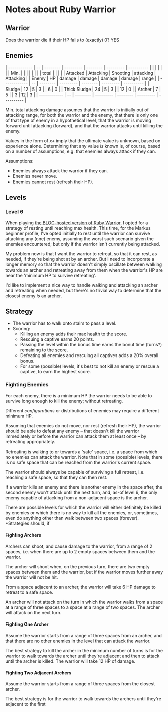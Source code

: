 # Notes about Ruby Warrior

## Warrior

Does the warrior die if their HP falls to (exactly) 0? YES

## Enemies

| ------------ | -- | -------- | --------- | -------- | --------- | ---------- |
|              |    |          |           |          | Min.      |            |
|              |    |          |           |          | total     |            |
|              |    | Attacked | Attacking | Shooting | attacking | Attacking  |
| Enemy        | HP | damage   | damage    | damage   | damage    | range      |
| ------------ | -- | -------- | --------- | -------- | --------- | ---------- |
| Sludge       | 12 |        5 |         3 |          |        6  |         0  |
| Thick Sludge | 24 |        5 |         3 |          |       12  |         0  |
| Archer       |  7 |        5 |           |        3 |       12  |         3  |
| ------------ | -- | -------- | --------- | -------- | --------- | ---------- |

Min. total attacking damage assumes that the warrior is initially out of attacking range, for both the warrior and the enemy, that there is only one of that type of enemy in a hypothetical level, that the warrior is moving forward until attacking (forward), and that the warrior attacks until killing the enemy.

Values in the form of *x+* imply that the ultimate value is unknown, based on experience alone. Determining that any value *is* known is, of course, based on a number of assumptions, e.g. that enemies always attack if they can.

Assumptions:

 - Enemies always attack the warrior if they can.
 - Enemies never move.
 - Enemies cannot rest (refresh their HP).

## Levels

### Level 6

When playing [the BLOC-hosted version of Ruby Warrior](https://www.bloc.io/ruby-warrior#/), I opted for a strategy of resting until reaching max health. This time, for the Markus beginner profile, I've opted initially to rest until the warrior can survive attacking any (one) enemy, assuming the worst such scenario given the enemies encountered; but only if the warrior isn't currently being attacked.

My problem now is that I want the warrior to retreat, so that it can rest, as needed, if they're being shot at by an archer. But I need to incorporate a longer memory so that the warrior doesn't simply oscillate between walking towards an archer and retreating away from them when the warrior's HP are near the 'minimum HP to survive retreating'.

I'd like to implement a nice way to handle walking and attacking an archer and retreating when needed, but there's no trivial way to determine that the closest enemy *is* an archer.

## Strategy

 - The warrior has to walk onto stairs to pass a level.
 - Scoring:
   - Killing an enemy adds their max health to the score.
   - Rescuing a captive earns 20 points.
   - Passing the level within the bonus time earns the bonut time (turns?) remaining to the score.
   - Defeating all enemies and rescuing all captives adds a 20% overall bonus.
   - For some (possible) levels, it's best to not kill an enemy or rescue a captive, to earn the highest score.

### Fighting Enemies

For each enemy, there is a minimum HP the warrior needs to be able to survive long enough to kill the enemy; without retreating.

Different *configurations* or distributions of enemies may require a different minimum HP.

Assuming that enemies do not move, nor rest (refresh their HP), the warrior should be able to defeat any enemy – that doesn't kill the warrior immediately or before the warrior can attack them at least once – by retreating appropriately.

Retreating is walking to or towards a 'safe' space, i.e. a space from which no enemies can attack the warrior. Note that in some (possible) levels, there is no safe space that can be reached from the warrior's current space.

The warrior should always be capable of surviving a full retreat, i.e. reaching a safe space, so that they can then rest.

If a warrior kills an enemy and there is another enemy in the space after, the second enemy won't attack until the next turn, and, as-of level 6, the only enemy capable of attacking from a non-adjacent space is the archer.

There are possible levels for which the warrior will either definitely be killed by enemies or which there is no way to kill all the enemies, or, sometimes, even do anything other than walk between two spaces (forever). *Strategies should, if

#### Fighting Archers

Archers can shoot, and cause damage to the warrior, from a range of 2 spaces, i.e. when there are up to 2 empty spaces between them and the warrior.

The archer will shoot when, on the previous turn, there are two empty spaces between them and the warrior, but if the warrior moves further away the warrior will not be hit.

From a space adjacent to an archer, the warrior will take 6 HP damage to retreat to a safe space.

An archer will not attack on the turn in which the warrior walks from a space at a range of three spaces to a space at a range of two spaces. The archer will attack on the next turn.

#### Fighting One Archer

Assume the warrior starts from a range of three spaces from an archer, and that there are no other enemies in the level that can attack the warrior.

The best strategy to kill the archer in the minimum number of turns is for the warrior to walk towards the archer until they're adjacent and then to attack until the archer is killed. The warrior will take 12 HP of damage.

#### Fighting Two Adjacent Archers

Assume the warrior starts from a range of three spaces from the closest archer.

The best strategy is for the warrior to walk towards the archers until they're adjacent to the first

